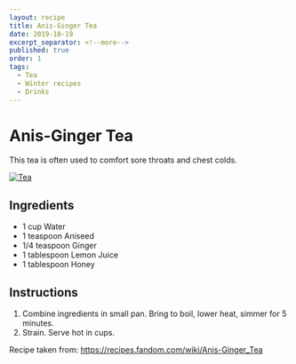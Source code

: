 ```yaml
---
layout: recipe
title: Anis-Ginger Tea
date: 2019-10-19
excerpt_separator: <!--more-->
published: true
order: 1
tags:
  - Tea
  - Winter recipes
  - Drinks
---
```


# Anis-Ginger Tea

This tea is often used to comfort sore throats and chest colds.

<!--more-->

[![Tea](//_uploads/IMG_0441copy.jpg)](//_uploads/IMG_0441copy.jpg)

## Ingredients

- 1 cup Water
- 1 teaspoon Aniseed
- 1/4 teaspoon Ginger
- 1 tablespoon Lemon Juice
- 1 tablespoon Honey


## Instructions

1.	Combine ingredients in small pan. Bring to boil, lower heat, simmer for 5 minutes.
2. Strain. Serve hot in cups.

Recipe taken from: https://recipes.fandom.com/wiki/Anis-Ginger_Tea
